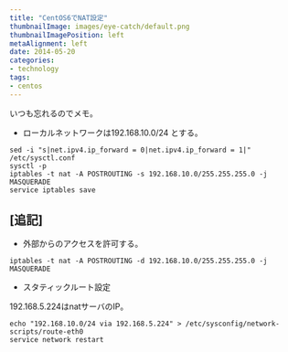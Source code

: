 ```yaml
---
title: "CentOS6でNAT設定"
thumbnailImage: images/eye-catch/default.png
thumbnailImagePosition: left
metaAlignment: left
date: 2014-05-20
categories:
- technology
tags:
- centos
---
```


いつも忘れるのでメモ。

- ローカルネットワークは192.168.10.0/24 とする。

```
sed -i "s|net.ipv4.ip_forward = 0|net.ipv4.ip_forward = 1|" /etc/sysctl.conf
sysctl -p
iptables -t nat -A POSTROUTING -s 192.168.10.0/255.255.255.0 -j MASQUERADE
service iptables save
```

<!--more-->

## [追記]

- 外部からのアクセスを許可する。

```
iptables -t nat -A POSTROUTING -d 192.168.10.0/255.255.255.0 -j MASQUERADE
```

- スタティックルート設定

192.168.5.224はnatサーバのIP。

```
echo "192.168.10.0/24 via 192.168.5.224" > /etc/sysconfig/network-scripts/route-eth0
service network restart
```
